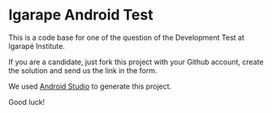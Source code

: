 # Igarape Android Test
This is a code base for one of the question of the Development Test at Igarapé Institute.

If you are a candidate, just fork this project with your Github account, create the solution and send us the link in the form.

We used <a href="https://developer.android.com/sdk/index.html">Android Studio</a> to generate this project.

Good luck!
